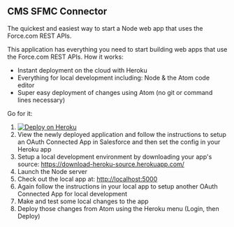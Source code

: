 CMS SFMC Connector
----------------

The quickest and easiest way to start a Node web app that uses the Force.com REST APIs.

This application has everything you need to start building web apps that use the Force.com REST APIs.  How it works:
* Instant deployment on the cloud with Heroku
* Everything for local development including: Node & the Atom code editor
* Super easy deployment of changes using Atom (no git or command lines necessary)

Go for it:

1. [![Deploy on Heroku](https://www.herokucdn.com/deploy/button.svg)](https://heroku.com/deploy)
2. View the newly deployed application and follow the instructions to setup an OAuth Connected App in Salesforce and then set the config in your Heroku app
3. Setup a local development environment by downloading your app's source: https://download-heroku-source.herokuapp.com/
4. Launch the Node server
5. Check out the local app at: [http://localhost:5000](http://localhost:5000)
6. Again follow the instructions in your local app to setup another OAuth Connected App for local development
7. Make and test some local changes to the app
8. Deploy those changes from Atom using the Heroku menu (Login, then Deploy)
